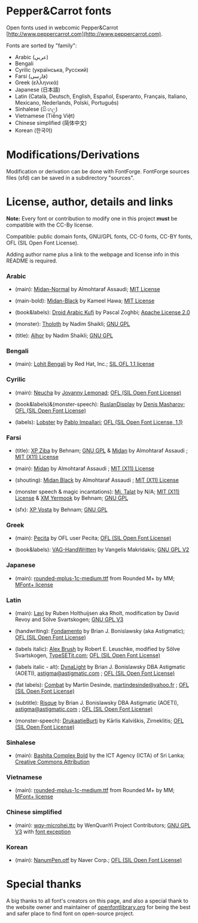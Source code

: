 ﻿# Pepper&Carrot fonts
Open fonts used in webcomic Pepper&Carrot
[http://www.peppercarrot.com](http://www.peppercarrot.com).

Fonts are sorted by "family":

* Arabic (عربي)
* Bengali
* Cyrilic (українська, Pусский)
* Farsi (فارسی)
* Greek (ελληνικά)
* Japanese (日本語)
* Latin (Català, Deutsch, English, Español, Esperanto, Français, Italiano, Mexicano, Nederlands, Polski, Português)
* Sinhalese (සිංහල)
* Vietnamese (Tiếng Việt)
* Chinese simplified (简体中文)
* Korean (한국어)

# Modifications/Derivations

Modification or derivation can be done with FontForge. FontForge sources files (sfd) can be saved in a subdirectory "sources".

# License, author, details and links

**Note:** Every font or contribution to modify one in this project **must** be compatible with the CC-By license.

Compatible: public domain fonts, GNU/GPL fonts, CC-0 fonts, CC-BY fonts, OFL (SIL Open Font License).

Adding author name plus a link to the webpage and license info in this README is required.


### Arabic

* (main): [Midan-Normal](http://openfontlibrary.org/en/font/midan-normal) by Almohtaraf Assaudi; [MIT License](http://opensource.org/licenses/mit-license.php)

* (main-bold): [Midan-Black](http://openfontlibrary.org/en/font/midan-black) by Kameel Hawa; [MIT License](http://opensource.org/licenses/mit-license.php)

* (book&labels): [Droid Arabic Kufi](http://www.fontsc.com/font/droid-arabic-kufi) by Pascal Zoghbi; [Apache License 2.0](http://www.apache.org/licenses/LICENSE-2.0)

* (monster): [Tholoth](http://openfontlibrary.org/en/font/tholoth) by Nadim Shaikli; [GNU GPL](http://www.gnu.org/copyleft/gpl.html)

* (title): [Alhor](http://openfontlibrary.org/en/font/alhor) by Nadim Shaikli; [GNU GPL](http://www.gnu.org/copyleft/gpl.html)

### Bengali

* (main): [Lohit Bengali](https://fedorahosted.org/lohit/) by Red Hat, Inc.; [SIL OFL 1.1 license](http://scripts.sil.org/OFL)


### Cyrilic

* (main): [Neucha](https://www.google.com/fonts/specimen/Neucha) by [Jovanny Lemonad](https://plus.google.com/115426726897976242009/about); [OFL (SIL Open Font License)](http://scripts.sil.org/OFL)

* (book&labels)&(monster-speech): [RuslanDisplay](https://www.google.com/fonts/specimen/Ruslan+Display) by [Denis Masharov](https://plus.google.com/106558435145097149719/about); [OFL (SIL Open Font License)](http://scripts.sil.org/OFL)

* (labels): [Lobster](https://www.google.com/fonts/specimen/Lobster) by [Pablo Impallari](https://plus.google.com/114391601624281927771/about); [OFL (SIL Open Font License, 1.1)](http://scripts.sil.org/OFL)

### Farsi

* (title): [XP Ziba](https://fontlibrary.org/en/font/xp-ziba) by Behnam; [GNU GPL](http://www.gnu.org/copyleft/gpl.html) & [Midan](https://fontlibrary.org/en/font/midan-normal) by Almohtaraf Assaudi ; [MIT (X11) License](http://www.opensource.org/licenses/mit-license.php)

* (main): [Midan](https://fontlibrary.org/en/font/midan-normal) by Almohtaraf Assaudi ; [MIT (X11) License](http://www.opensource.org/licenses/mit-license.php)

* (shouting): [Midan Black](https://fontlibrary.org/en/font/midan-black) by Almohtaraf Assaudi ; [MIT (X11) License](http://www.opensource.org/licenses/mit-license.php)

* (monster speech & magic incantations): [Mj. Talat](https://fontlibrary.org/en/font/mj-talat) by N/A; [MIT (X11) License](http://www.opensource.org/licenses/mit-license.php) & [XM Yermook](https://fontlibrary.org/en/font/mj-talat) by Behnam; [GNU GPL](http://www.gnu.org/copyleft/gpl.html)

* (sfx): [XP Vosta](https://fontlibrary.org/en/font/xp-vosta) by Behnam; [GNU GPL](http://www.gnu.org/copyleft/gpl.html)

### Greek

* (main): [Pecita](http://openfontlibrary.org/font/pecita) by OFL user Pecita; [OFL (SIL Open Font License)](scripts.sil.org/OFL)

* (book&labels): [VAG-HandWritten](http://www.fontsquirrel.com/fonts/VAG-HandWritten) by Vangelis Makridakis; [GNU GPL V2](http://www.fontsquirrel.com/license/VAG-HandWritten)


### Japanese

* (main): [rounded-mplus-1c-medium.ttf](http://jikasei.me/font/rounded-mplus/about.html) from Rounded M+ by MM; [MFont+ license](http://jikasei.me/font/rounded-mplus/license.html)


### Latin

* (main): [Lavi](http://www.dafont.com/lavi.font) by Ruben Holthuijsen aka Rholt, modification by David Revoy and Sölve Svartskogen; [GNU GPL V3](http://www.gnu.org/copyleft/gpl.html)

* (handwriting): [Fondamento](https://www.google.com/fonts/specimen/Fondamento) by Brian J. Bonislawsky (aka Astigmatic); [OFL (SIL Open Font License)](http://scripts.sil.org/OFL)

* (labels italic): [Alex Brush](http://openfontlibrary.org/fr/font/alex-brush) by Robert E. Leuschke, modified by Sölve Svartskogen, [TypeSETit.com](http://www.typesetit.com); [OFL (SIL Open Font License)](http://scripts.sil.org/OFL)

* (labels italic - alt): [DynaLight](http://www.fontsquirrel.com/fonts/dynalight) by Brian J. Bonislawsky DBA Astigmatic (AOETI), astigma@astigmatic.com ; [OFL (SIL Open Font License)](http://scripts.sil.org/OFL)

* (fat labels): [Combat](https://fontlibrary.org/en/font/combat) by Martin Desinde, martindesinde@yahoo.fr ; [OFL (SIL Open Font License)](http://scripts.sil.org/OFL)

* (subtitle): [Risque](http://www.fontsquirrel.com/fonts/risque) by Brian J. Bonislawsky DBA Astigmatic (AOETI), astigma@astigmatic.com ; [OFL (SIL Open Font License)](http://scripts.sil.org/OFL)

* (monster-speech): [DrukaatieBurti](http://openfontlibrary.org/en/font/drukaatieburti) by Kārlis Kalviškis, Zirneklitis; [OFL (SIL Open Font License)](http://scripts.sil.org/OFL)


### Sinhalese

* (main): [Bashita Complex Bold](http://www.icta.lk/index.php?option=com_content&view=article&id=1497:sinhala-tamil-unicode-fonts-bhashitha-and-sritamil&catid=104&Itemid=234&lang=en) by the ICT Agency (ICTA) of Sri Lanka; [Creative Commons Attribution](https://creativecommons.org/licenses/by/3.0/)


### Vietnamese

* (main): [rounded-mplus-1c-medium.ttf](http://jikasei.me/font/rounded-mplus/about.html) from Rounded M+ by MM; [MFont+ license](http://jikasei.me/font/rounded-mplus/license.html)

### Chinese simplified

* (main): [wqy-microhei.ttc](http://wenq.org/en/) by WenQuanYi Project Contributors; [GNU GPL V3](http://www.gnu.org/licenses/gpl-3.0.html) with [font exception](http://www.gnu.org/licenses/old-licenses/gpl-2.0-faq.html#FontException)

### Korean

* (main): [NanumPen.otf](http://hangeul.naver.com/font) by Naver Corp.; [OFL (SIL Open Font License)](http://scripts.sil.org/OFL)

# Special thanks

A big thanks to all font's creators on this page, and also a special thank to the website owner and maintainer of [openfontlibrary.org](http://openfontlibrary.org) for being the best and safer place to find font on open-source project.
